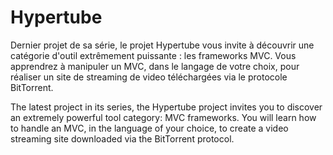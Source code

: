 # Hypertube
Dernier projet de sa série, le projet Hypertube vous invite à découvrir une catégorie d'outil extrêmement puissante : les frameworks MVC. Vous apprendrez à manipuler un MVC, dans le langage de votre choix, pour réaliser un site de streaming de video téléchargées via le protocole BitTorrent.

The latest project in its series, the Hypertube project invites you to discover an extremely powerful tool category: MVC frameworks. You will learn how to handle an MVC, in the language of your choice, to create a video streaming site downloaded via the BitTorrent protocol.
